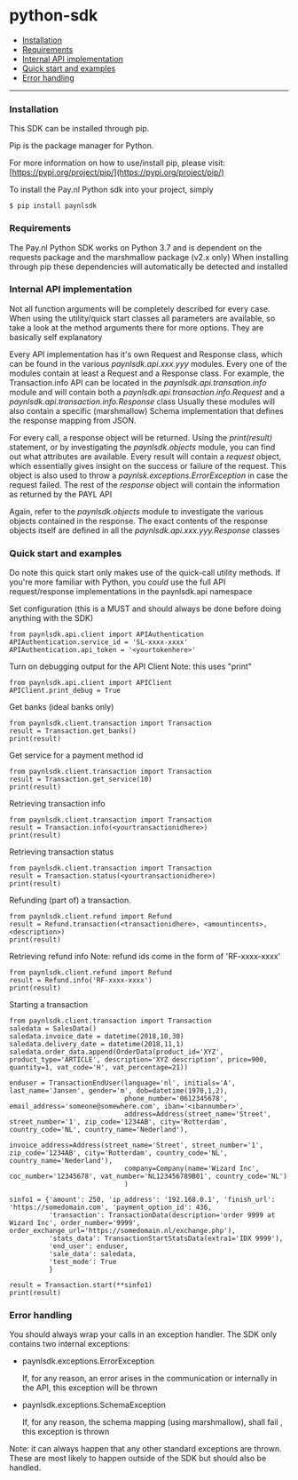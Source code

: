 # python-sdk

- [Installation](#installation)
- [Requirements](#internal-api-implementation)
- [Internal API implementation](#requirements)
- [Quick start and examples](#quick-start-and-examples)
- [Error handling](#error-handling)

---

### Installation

This SDK can be installed through pip.

Pip is the package manager for Python.

For more information on how to use/install pip, please visit: [https://pypi.org/project/pip/](https://pypi.org/project/pip/)

To install the Pay.nl Python sdk into your project, simply

	$ pip install paynlsdk

### Requirements

The Pay.nl Python SDK works on Python 3.7 and is dependent on the requests package and the marshmallow package (v2.x only)
When installing through pip these dependencies will automatically be detected and installed

### Internal API implementation
Not all function arguments will be completely described for every case.
When using the utility/quick start classes all parameters are available, so take a look at the method arguments there for more options.
They are basically self explanatory

Every API implementation has it's own Request and Response class, which can be found in the various *paynlsdk.api.xxx.yyy* modules.
Every one of the modules contain at least a Request and a Response class.
For example, the Transaction.info API can be located in the *paynlsdk.api.transation.info* module and will contain both a
*paynlsdk.api.transaction.info.Request* and a *paynlsdk.api.transaction.info.Response* class 
Usually these modules will also contain a specific (marshmallow) Schema implementation that defines the response mapping from JSON. 

For every call, a response object will be returned.
Using the *print(result)* statement, or by investigating the *paynlsdk.objects* module, you can find out what attributes are available.
Every result will contain a *request* object, which essentially gives insight on the success or failure of the request.
This object is also used to throw a *paynlsk.exceptions.ErrorException* in case the request failed.
The rest of the *response* object will contain the information as returned by the PAYL API

Again, refer to the *paynlsdk.objects* module to investigate the various objects contained in the response.
The exact contents of the response objects itself are defined in all the *paynlsdk.api.xxx.yyy.Response* classes



### Quick start and examples
Do note this quick start only makes use of the quick-call utility methods.
If you're more familiar with Python, you *could* use the full API request/response implementations in the paynlsdk.api namespace

Set configuration (this is a MUST and should always be done before doing anything with the SDK)
```
from paynlsdk.api.client import APIAuthentication
APIAuthentication.service_id = 'SL-xxxx-xxxx'
APIAuthentication.api_token = '<yourtokenhere>'
```

Turn on debugging output for the API Client
Note: this uses "print"
```
from paynlsdk.api.client import APIClient
APIClient.print_debug = True
```

Get banks (ideal banks only)
```
from paynlsdk.client.transaction import Transaction
result = Transaction.get_banks()
print(result)
```

Get service for a payment method id 
```
from paynlsdk.client.transaction import Transaction
result = Transaction.get_service(10)
print(result)
```

Retrieving transaction info 
```
from paynlsdk.client.transaction import Transaction
result = Transaction.info(<yourtransactionidhere>)
print(result)
```

Retrieving transaction status 
```
from paynlsdk.client.transaction import Transaction
result = Transaction.status(<yourtransactionidhere>)
print(result)
```

Refunding (part of) a transaction.
```
from paynlsdk.client.refund import Refund
result = Refund.transaction(<transactionidhere>, <amountincents>, <description>)
print(result)
```

Retrieving refund info
Note: refund ids come in the form of 'RF-xxxx-xxxx'
```
from paynlsdk.client.refund import Refund
result = Refund.info('RF-xxxx-xxxx')
print(result)
```

Starting a transaction
```
from paynlsdk.client.transaction import Transaction
saledata = SalesData()
saledata.invoice_date = datetime(2018,10,30)
saledata.delivery_date = datetime(2018,11,1)
saledata.order_data.append(OrderData(product_id='XYZ', product_type='ARTICLE', description='XYZ description', price=900, quantity=1, vat_code='H', vat_percentage=21))

enduser = TransactionEndUser(language='nl', initials='A', last_name='Jansen', gender='m', dob=datetime(1970,1,2),
                             phone_number='0612345678', email_address='someone@somewhere.com', iban='<ibannumber>',
                             address=Address(street_name='Street', street_number='1', zip_code='1234AB', city='Rotterdam', country_code='NL', country_name='Nederland'),
                             invoice_address=Address(street_name='Street', street_number='1', zip_code='1234AB', city='Rotterdam', country_code='NL', country_name='Nederland'),
                             company=Company(name='Wizard Inc', coc_number='12345678', vat_number='NL123456789B01', country_code='NL')
                             )

sinfo1 = {'amount': 250, 'ip_address': '192.168.0.1', 'finish_url': 'https://somedomain.com', 'payment_option_id': 436,
          'transaction': TransactionData(description='order 9999 at Wizard Inc', order_number='9999', order_exchange_url='https://somedomain.nl/exchange.php'),
          'stats_data': TransactionStartStatsData(extra1='IDX 9999'),
          'end_user': enduser,
          'sale_data': saledata,
          'test_mode': True
          }

result = Transaction.start(**sinfo1)
print(result)
```

### Error handling
You should always wrap your calls in an exception handler.
The SDK only contains two internal exceptions:
- paynlsdk.exceptions.ErrorException

  If, for any reason, an error arises in the communication or internally in the API, this exception will be thrown
- paynlsdk.exceptions.SchemaException

  If, for any reason, the schema mapping (using marshmallow), shall fail , this exception is thrown

Note: it can always happen that any other standard exceptions are thrown.
These are most likely to happen outside of the SDK but should also be handled.
